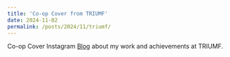 ```yaml
---
title: 'Co-op Cover from TRIUMF'
date: 2024-11-02
permalink: /posts/2024/11/triumf/
---
```

Co-op Cover Instagram [Blog](https://www.instagram.com/p/CzJzCNMPCl0/) about my work and achievements at TRIUMF.